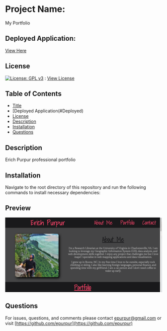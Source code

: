 
  # Project Name:

  My Portfolio
  
  ## Deployed Application: 
  [View Here](https://epurpur.github.io/MyPortfolio/)

  ## License

  [![License: GPL v3](https://img.shields.io/badge/License-GPLv3-blue.svg)](https://www.gnu.org/licenses/gpl-3.0) : [View License](https://www.gnu.org/licenses/gpl-3.0)

  ## Table of Contents

  - [Title](#Project-Name)
  - [Deployed Application(#Deployed)
  - [License](#License)
  - [Description](#Description)
  - [Installation](#Installation)
  - [Questions](#Questions)

  ## Description

  Erich Purpur professional portfolio

  ## Installation

  Navigate to the root directory of this repository and run the following commands to install necessary dependencies:
  
  ## Preview
  
  ![](./assets/images/preview.png)  

  ## Questions 

  For issues, questions, and comments please contact epurpur@gmail.com or visit [https://github.com/epurpur](https://github.com/epurpur) 
  
